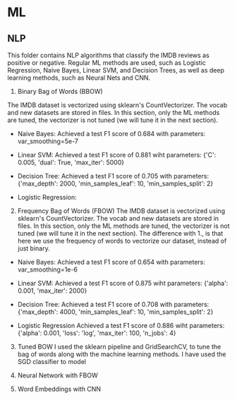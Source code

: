 # ML

## NLP

This folder contains NLP algorithms that classify the IMDB reviews as positive or negative. Regular ML methods are used, such as Logistic Regression, Naive Bayes, Linear SVM, and Decision Trees, as well as deep learning methods, such as Neural Nets and CNN.

1. Binary Bag of Words (BBOW)

The IMDB dataset is vectorized using sklearn's CountVectorizer. The vocab and new datasets are stored in files. In this section, only the ML methods are tuned, the vectorizer is not tuned (we will tune it in the next section).

- Naive Bayes:
Achieved a test F1 score of 0.684 with parameters: var_smoothing=5e-7 

- Linear SVM:
Achieved a test F1 score of 0.881 wiht parameters: {'C': 0.005, 'dual': True, 'max_iter': 5000}

- Decision Tree:
Achieved a test F1 score of 0.705 with parameters: {'max_depth': 2000, 'min_samples_leaf': 10, 'min_samples_split': 2}

- Logistic Regression:



2. Frequency Bag of Words (FBOW)
The IMDB dataset is vectorized using sklearn's CountVectorizer. The vocab and new datasets are stored in files. In this section, only the ML methods are tuned, the vectorizer is not tuned (we will tune it in the next section).
The difference with 1., is that here we use the frequency of words to vectorize our dataset, instead of just binary.

- Naive Bayes:
Achieved a test F1 score of 0.654 with parameters: var_smoothing=1e-6

- Linear SVM:
Achieved a test F1 score of 0.875 wiht parameters: {'alpha': 0.001, 'max_iter': 2000}

- Decision Tree:
Achieved a test F1 score of 0.708 with parameters: {'max_depth': 4000, 'min_samples_leaf': 10, 'min_samples_split': 2}

- Logistic Regression
Achieved a test F1 score of 0.886 wiht parameters: {'alpha': 0.001, 'loss': 'log', 'max_iter': 100, 'n_jobs': 4}


3. Tuned BOW
I used the sklearn pipeline and GridSearchCV, to tune the bag of words along with the machine learning methods. I have used the SGD classifier to model 

4. Neural Network with FBOW


5. Word Embeddings with CNN

